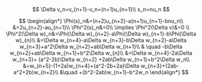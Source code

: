 $$
\Delta v_n=v_{n+1}-v_n=(n+1)u_{n+1}\\
s_n=nu_n
$$

$$
\begin{align*}
\Phi(s)_n&=(n+2)u_{n+2}-a(n+1)u_{n+1}-bnu_n\\
&=2u_{n+2}-au_{n+1}\\
\Phi^2(s)_n&=0\\
\implies \Phi^2(\Delta v)&=0 \\
\Phi^2(\Delta w)_n&=\Phi(\Delta w)_{n+2}-a\Phi(\Delta w)_{n+1}-b\Phi(\Delta w)_{n}\\
&=\Delta w_{n+4}-a\Delta w_{n+3}-b\Delta w_{n+2}-a\Delta w_{n+3}+a^2\Delta w_{n+2}+ab\Delta w_{n+1}\\
& \quad -b\Delta w_{n+2}+ab\Delta w_{n+1}+b^2\Delta w_{n}\\
&=\Delta w_{n+4}-2a\Delta w_{n+3}+ (a^2-2b)\Delta w_{n+2} +2ab\Delta w_{n+1}+b^2\Delta w_n\\
&=w_{n+5}-(1+2a)w_{n+4}+(a^2-2b+2a)\Delta w_{n+3}+(2ab-a^2+2b)w_{n+2}\\
&\quad +(b^2-2ab)w_{n+1}-b^2w_n
\end{align*}
$$

